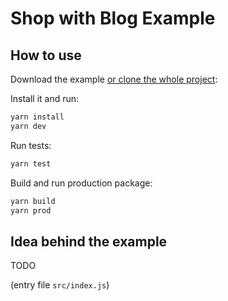 # Shop with Blog Example

## How to use
Download the example [or clone the whole project](https://github.com/deity-io/falcon.git):

Install it and run:

```bash
yarn install
yarn dev
```

Run tests:

```bash
yarn test
```

Build and run production package:

```bash
yarn build
yarn prod
```


## Idea behind the example
TODO

(entry file `src/index.js`)
